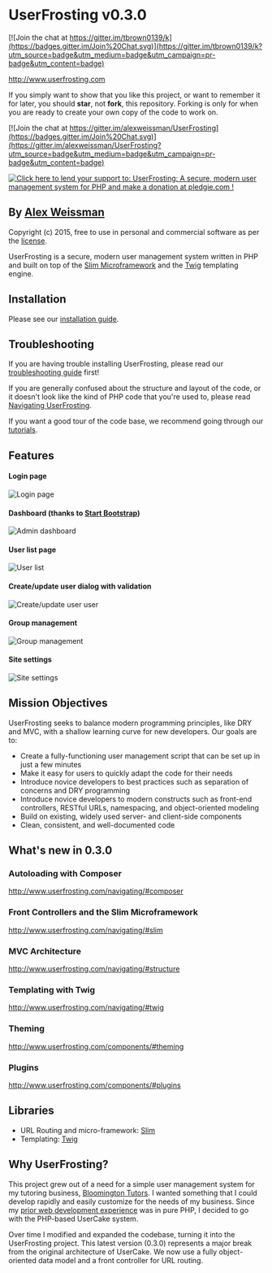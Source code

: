 # UserFrosting v0.3.0

[![Join the chat at https://gitter.im/tbrown0139/k](https://badges.gitter.im/Join%20Chat.svg)](https://gitter.im/tbrown0139/k?utm_source=badge&utm_medium=badge&utm_campaign=pr-badge&utm_content=badge)

http://www.userfrosting.com

If you simply want to show that you like this project, or want to remember it for later, you should **star**, not **fork**, this repository.  Forking is only for when you are ready to create your own copy of the code to work on.

[![Join the chat at https://gitter.im/alexweissman/UserFrosting](https://badges.gitter.im/Join%20Chat.svg)](https://gitter.im/alexweissman/UserFrosting?utm_source=badge&utm_medium=badge&utm_campaign=pr-badge&utm_content=badge)

[![Click here to lend your support to: UserFrosting: A secure, modern user management system for PHP and make a donation at pledgie.com !](https://pledgie.com/campaigns/29583.png?skin_name=chrome)](https://pledgie.com/campaigns/29583)

## By [Alex Weissman](http://alexanderweissman.com)

Copyright (c) 2015, free to use in personal and commercial software as per the [license](licenses/UserFrosting.md).

UserFrosting is a secure, modern user management system written in PHP and built on top of the [Slim Microframework](http://www.slimframework.com/) and the [Twig](http://twig.sensiolabs.org/) templating engine.

## Installation

Please see our [installation guide](http://www.userfrosting.com/installation/).

## Troubleshooting

If you are having trouble installing UserFrosting, please read our [troubleshooting guide](http://www.userfrosting.com/troubleshooting) first!

If you are generally confused about the structure and layout of the code, or it doesn't look like the kind of PHP code that you're used to, please read [Navigating UserFrosting](http://www.userfrosting.com/navigating).  

If you want a good tour of the code base, we recommend going through our [tutorials](http://www.userfrosting.com/tutorials).

## Features

#### Login page
![Login page](/screenshots/login.png "Login page")
#### Dashboard (thanks to [Start Bootstrap](http://startbootstrap.com))
![Admin dashboard](/screenshots/dashboard.png "Admin dashboard")
#### User list page
![User list](/screenshots/users.png "User list page")
#### Create/update user dialog with validation
![Create/update user user](/screenshots/update_user.png "Create/update user dialog")
#### Group management
![Group management](/screenshots/groups.png "Group management page")
#### Site settings
![Site settings](/screenshots/site_settings.png "Site settings page")

## Mission Objectives

UserFrosting seeks to balance modern programming principles, like DRY and MVC, with a shallow learning curve for new developers.  Our goals are to:

- Create a fully-functioning user management script that can be set up in just a few minutes
- Make it easy for users to quickly adapt the code for their needs
- Introduce novice developers to best practices such as separation of concerns and DRY programming
- Introduce novice developers to modern constructs such as front-end controllers, RESTful URLs, namespacing, and object-oriented modeling
- Build on existing, widely used server- and client-side components
- Clean, consistent, and well-documented code


## What's new in 0.3.0

### Autoloading with Composer

http://www.userfrosting.com/navigating/#composer

### Front Controllers and the Slim Microframework

http://www.userfrosting.com/navigating/#slim

### MVC Architecture

http://www.userfrosting.com/navigating/#structure

### Templating with Twig

http://www.userfrosting.com/navigating/#twig

### Theming

http://www.userfrosting.com/components/#theming

### Plugins

http://www.userfrosting.com/components/#plugins

## Libraries

- URL Routing and micro-framework: [Slim](http://www.slimframework.com/)
- Templating: [Twig](http://twig.sensiolabs.org/)

## Why UserFrosting?

This project grew out of a need for a simple user management system for my tutoring business, [Bloomington Tutors](https://bloomingtontutors.com).  I wanted something that I could develop rapidly and easily customize for the needs of my business.  Since my [prior web development experience](http://alexanderweissman.com/projects/) was in pure PHP, I decided to go with the PHP-based UserCake system.

Over time I modified and expanded the codebase, turning it into the UserFrosting project.  This latest version (0.3.0) represents a major break from the original architecture of UserCake.  We now use a fully object-oriented data model and a front controller for URL routing.
